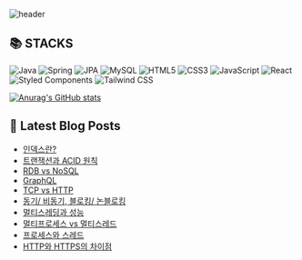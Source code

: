 ![header](https://capsule-render.vercel.app/api?type=waving&color=auto&height=300&section=header&text=YUNA%20CODE&fontSize=90)

<!--# Hi there 👋-->
<!--## 이런 환경에 익숙해요! ✍🏼-->

## 📚 STACKS
![Java](https://img.shields.io/badge/Java-007396.svg?&style=for-the-badge&logo=Java&logoColor=white)
![Spring](https://img.shields.io/badge/Spring-6DB33F.svg?&style=for-the-badge&logo=spring&logoColor=white)
![JPA](https://img.shields.io/badge/JPA-000000.svg?&style=for-the-badge&logo=hibernate&logoColor=white)
![MySQL](https://img.shields.io/badge/MySQL-4479A1.svg?&style=for-the-badge&logo=mysql&logoColor=white)
![HTML5](https://img.shields.io/badge/HTML5-E34F26.svg?&style=for-the-badge&logo=html5&logoColor=white)
![CSS3](https://img.shields.io/badge/CSS3-1572B6.svg?&style=for-the-badge&logo=css3&logoColor=white)
![JavaScript](https://img.shields.io/badge/JavaScript-F7DF1E.svg?&style=for-the-badge&logo=javascript&logoColor=white)
![React](https://img.shields.io/badge/React-61DAFB.svg?&style=for-the-badge&logo=react&logoColor=white)
![Styled Components](https://img.shields.io/badge/Styled_Components-DB7093.svg?&style=for-the-badge&logo=styledcomponents&logoColor=white)
![Tailwind CSS](https://img.shields.io/badge/Tailwind_CSS-06B6D4.svg?&style=for-the-badge&logo=tailwindcss&logoColor=white)


<!--<p>-->
<!--  <img alt="" src= "https://img.shields.io/badge/JavaScript-F7DF1E?style=flat-square&logo=JavaScript&logoColor=white"/> -->
<!--  <img alt="" src= "https://img.shields.io/badge/TypeScript-black?logo=typescript&logoColor=blue"/>-->
<!--</p>-->

[![Anurag's GitHub stats](https://github-readme-stats.vercel.app/api?username=1-yuna)](https://github.com/anuraghazra/github-readme-stats)

## 📕 Latest Blog Posts

<ul><li><a href='https://cs-by-yuna.tistory.com/17' target='_blank'>인덱스란?</a></li><li><a href='https://cs-by-yuna.tistory.com/16' target='_blank'>트랜잭션과 ACID 원칙</a></li><li><a href='https://cs-by-yuna.tistory.com/15' target='_blank'>RDB vs NoSQL</a></li><li><a href='https://cs-by-yuna.tistory.com/14' target='_blank'>GraphQL</a></li><li><a href='https://cs-by-yuna.tistory.com/13' target='_blank'>TCP vs HTTP</a></li><li><a href='https://cs-by-yuna.tistory.com/12' target='_blank'>동기/ 비동기, 블로킹/ 논블로킹</a></li><li><a href='https://cs-by-yuna.tistory.com/11' target='_blank'>멀티스레딩과 성능</a></li><li><a href='https://cs-by-yuna.tistory.com/10' target='_blank'>멀티프로세스 vs 멀티스레드</a></li><li><a href='https://cs-by-yuna.tistory.com/9' target='_blank'>프로세스와 스레드</a></li><li><a href='https://cs-by-yuna.tistory.com/5' target='_blank'>HTTP와 HTTPS의 차이점</a></li></ul>
